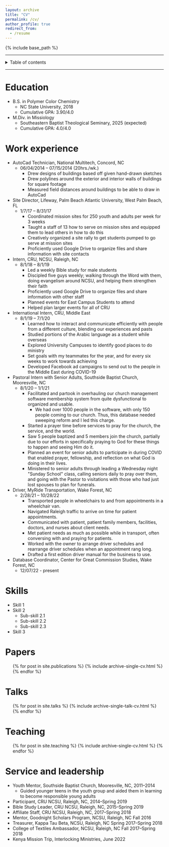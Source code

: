 ```yaml
---
layout: archive
title: "CV"
permalink: /cv/
author_profile: true
redirect_from:
  - /resume
---
```


{% include base_path %}

---

<details closed markdown="block">
  <summary>
    Table of contents
  </summary>
  {: .text-delta }
1. TOC
{:toc}
</details>

---

Education
======
* B.S. in Polymer Color Chemistry
   * NC State University, 2018
   * Cumulative GPA: 3.90/4.0
* M.Div. in Missiology
   * Southeastern Baptist Theological Seminary, 2025 (expected)
   * Cumulative GPA: 4.0/4.0

Work experience
======
* AutoCad Technician, National Multitech, Concord, NC
   * 06/04/2014 – 07/15/2014 (20hrs./wk.)
      * Drew designs of buildings based off given hand-drawn sketches
      * Drew polylines around the exterior and interior walls of buildings for square footage
      * Measured field distances around buildings to be able to draw in AutoCad
* Site Director, Lifeway, Palm Beach Atlantic University, West Palm Beach, FL
   * 1/7/17 – 8/31/17
      * Coordinated mission sites for 250 youth and adults per week for 3 weeks
      * Taught a staff of 13 how to serve on mission sites and equipped them to lead others in how to do this
      * Creatively organized a site rally to get students pumped to go serve at mission sites
      * Proficiently used Google Drive to organize files and share information with site contacts
* Intern, CRU, NCSU, Raleigh, NC
   * 8/1/18 – 8/1/19
      * Led a weekly Bible study for male students
      * Discipled five guys weekly; walking through the Word with them, doing evangelism around NCSU, and helping them strengthen their faith
      * Proficiently used Google Drive to organize files and share information with other staff
      * Planned events for East Campus Students to attend
      * Helped plan larger events for all of CRU
* International Intern, CRU, Middle East
   * 8/1/19 – 7/1/20
      * Learned how to interact and communicate efficiently with people from a different culture, blending our experiences and pasts
      * Studied portions of the Arabic language as a student while overseas
      * Explored University Campuses to identify good places to do ministry
      * Set goals with my teammates for the year, and for every six weeks to work towards achieving
      * Developed Facebook ad campaigns to send out to the people in the Middle East during COVID-19
* Pastoral Intern with Senior Adults, Southside Baptist Church, Mooresville, NC
   * 8/1/20 – 1/1/21
      * Facilitated and partook in overhauling our church management software membership system from quite dysfunctional to organized and usable.
        * We had over 1000 people in the software, with only 150 people coming to our church. Thus, this database needed sweeping reform and I led this charge.
      * Started a prayer time before services to pray for the church, the service, and the world.
      * Saw 5 people baptized and 5 members join the church, partially due to our efforts in specifically praying to God for these things to happen and seeing Him do it.
      * Planned an event for senior adults to participate in during COVID that enabled prayer, fellowship, and reflection on what God is doing in their lives.
      * Ministered to senior adults through leading a Wednesday night "Sunday School" class, calling seniors daily to pray over them, and going with the Pastor to visitations with those who had just lost spouses to plan for funerals.
* Driver, MyRide Transportation, Wake Forest, NC
   * 2/28/21 – 10/28/22
      * Transported people in wheelchairs to and from appointments in a wheelchair van.
      * Navigated Raleigh traffic to arrive on time for patient appointments.
      * Communicated with patient, patient family members, facilities, doctors, and nurses about client needs.
      * Met patient needs as much as possible while in transport, often conversing with and praying for patients.
      * Worked with the owner to arrange driver schedules and rearrange driver schedules when an appointment rang long.
      * Drafted a first edition driver manual for the business to use.
* Database Coordinator, Center for Great Commission Studies, Wake Forest, NC
   * 12/07/22 - present
  
Skills
======
* Skill 1
* Skill 2
  * Sub-skill 2.1
  * Sub-skill 2.2
  * Sub-skill 2.3
* Skill 3

Papers
======
  <ul>{% for post in site.publications %}
    {% include archive-single-cv.html %}
  {% endfor %}</ul>
  
Talks
======
  <ul>{% for post in site.talks %}
    {% include archive-single-talk-cv.html %}
  {% endfor %}</ul>
  
Teaching
======
  <ul>{% for post in site.teaching %}
    {% include archive-single-cv.html %}
  {% endfor %}</ul>
  
Service and leadership
======
* Youth Mentor, Southside Baptist Church, Mooresville, NC, 2011–2014
   * Guided younger teens in the youth group and aided them in learning to become responsible young adults
* Participant, CRU NCSU, Raleigh, NC, 2014–Spring 2019
* Bible Study Leader, CRU NCSU, Raleigh, NC, 2015–Spring 2019
* Affiliate Staff, CRU NCSU, Raleigh, NC, 2017–Spring 2018
* Mentor, Goodnight Scholars Program, NCSU, Raleigh, NC Fall 2016
* Treasurer, Kappa Tau Beta, NCSU, Raleigh, NC Spring 2017–Spring 2018
* College of Textiles Ambassador, NCSU, Raleigh, NC Fall 2017–Spring 2018
* Kenya Mission Trip, Interlocking Ministries, June 2022


